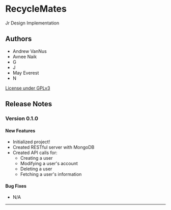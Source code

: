 # RecycleMates

Jr Design Implementation

## Authors

* Andrew VanNus
* Avnee Naik
* G
* J
* May Everest
* N

[License under GPLv3](LICENSE)

## Release Notes

### Version 0.1.0

#### New Features

* Initialized project!
* Created RESTful server with MongoDB
* Created API calls for:
  * Creating a user
  * Modifying a user's account
  * Deleting a user
  * Fetching a user's information

#### Bug Fixes

* N/A

---

